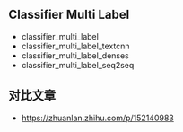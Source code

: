 ## Classifier Multi Label
- classifier_multi_label
- classifier_multi_label_textcnn
- classifier_multi_label_denses
- classifier_multi_label_seq2seq

## 对比文章
- https://zhuanlan.zhihu.com/p/152140983  

